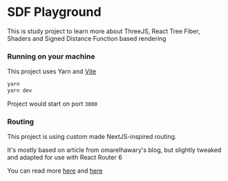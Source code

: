 # SDF Playground

This is study project to learn more about ThreeJS, React Tree Fiber, Shaders and Signed Distance Function based rendering

### Running on your machine

This project uses Yarn and [Vite](https://vitejs.dev/)

```bash
yarn
yarn dev
```

Project would start on port `3000`

### Routing

This project is using custom made NextJS-inspired routing.

It's mostly based on article from omarelhawary's blog, but slightly tweaked and adapted for use with React Router 6

You can read more [here](https://omarelhawary.me/blog/file-based-routing-with-react-router) and [here](https://omarelhawary.me/blog/file-based-routing-with-react-router-code-splitting)
